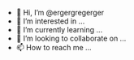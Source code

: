 - 👋 Hi, I’m @ergergregerger
- 👀 I’m interested in ...
- 🌱 I’m currently learning ...
- 💞️ I’m looking to collaborate on ...
- 📫 How to reach me ...

<!---
ergergregerger/ergergregerger is a ✨ special ✨ repository because its `README.md` (this file) appears on your GitHub profile.
You can click the Preview link to take a look at your changes.
--->
